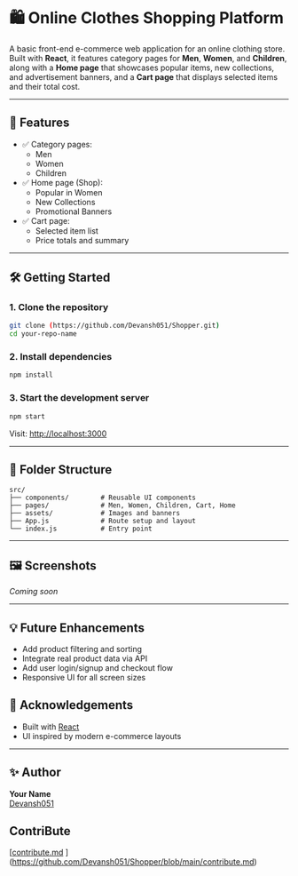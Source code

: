 # 🛍️ Online Clothes Shopping Platform

A basic front-end e-commerce web application for an online clothing store.  
Built with **React**, it features category pages for **Men**, **Women**, and **Children**, along with a **Home page** that showcases popular items, new collections, and advertisement banners, and a **Cart page** that displays selected items and their total cost.

---

## 🚀 Features

- ✅ Category pages:
  - Men
  - Women
  - Children
- ✅ Home page (Shop):
  - Popular in Women
  - New Collections
  - Promotional Banners
- ✅ Cart page:
  - Selected item list
  - Price totals and summary

---

## 🛠️ Getting Started

### 1. Clone the repository

```bash
git clone (https://github.com/Devansh051/Shopper.git)
cd your-repo-name
```

### 2. Install dependencies

```bash
npm install
```

### 3. Start the development server

```bash
npm start
```

Visit: [http://localhost:3000](http://localhost:3000)


---

## 🧾 Folder Structure

```
src/
├── components/        # Reusable UI components
├── pages/             # Men, Women, Children, Cart, Home
├── assets/            # Images and banners
├── App.js             # Route setup and layout
└── index.js           # Entry point
```

---

## 🖼️ Screenshots

<!-- Add screenshots here -->
*Coming soon*

---

## 💡 Future Enhancements

- Add product filtering and sorting
- Integrate real product data via API
- Add user login/signup and checkout flow
- Responsive UI for all screen sizes



## 🙌 Acknowledgements

- Built with [React](https://reactjs.org/)
- UI inspired by modern e-commerce layouts

---

## ✨ Author

**Your Name**  
[Devansh051]([https://github.com/Devansh051])

 ## ContriBute
 
[[contribute.md](https://github.com/user-attachments/files/20115728/contribute.md)
](https://github.com/Devansh051/Shopper/blob/main/contribute.md)
